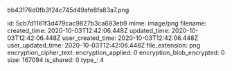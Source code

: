 bb43176d0fb3f24c745d49afe8fa83a7.png

id: 5cb7d1161f3d479cac9827b3ca693eb9
mime: image/png
filename: 
created_time: 2020-10-03T12:42:06.448Z
updated_time: 2020-10-03T12:42:06.448Z
user_created_time: 2020-10-03T12:42:06.448Z
user_updated_time: 2020-10-03T12:42:06.448Z
file_extension: png
encryption_cipher_text: 
encryption_applied: 0
encryption_blob_encrypted: 0
size: 167094
is_shared: 0
type_: 4